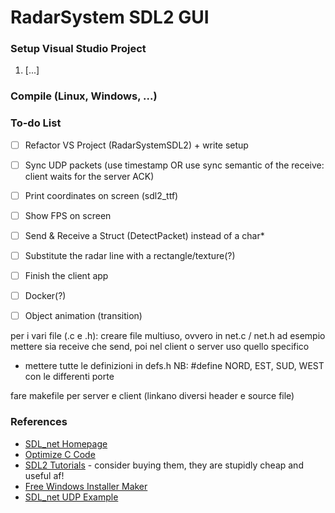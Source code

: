 # RadarSystem SDL2 GUI

### Setup Visual Studio Project
1. [...]

### Compile (Linux, Windows, ...)

### To-do List
- [ ] Refactor VS Project (RadarSystemSDL2) + write setup
- [ ] Sync UDP packets (use timestamp OR use sync semantic of the receive: client waits for the server ACK)
- [ ] Print coordinates on screen (sdl2_ttf)
- [ ] Show FPS on screen
- [ ] Send & Receive a Struct (DetectPacket) instead of a char*
- [ ] Substitute the radar line with a rectangle/texture(?)
- [ ] Finish the client app
- [ ] Docker(?)
- [ ] Object animation (transition)


per i vari file (.c e .h):
creare file multiuso, ovvero in net.c / net.h ad esempio mettere sia receive che send, poi nel client o server uso quello specifico

- mettere tutte le definizioni in defs.h
	NB: #define NORD, EST, SUD, WEST con le differenti porte
	
fare makefile per server e client (linkano diversi header e source file)


### References
- [SDL_net Homepage](https://www.libsdl.org/projects/SDL_net/)
- [Optimize C Code](http://icps.u-strasbg.fr/~bastoul/local_copies/lee.html)
- [SDL2 Tutorials](https://www.parallelrealities.co.uk/tutorials/) - consider buying them, they are stupidly cheap and useful af!
- [Free Windows Installer Maker](https://nsis.sourceforge.io/Main_Page)
- [SDL_net UDP Example](https://moddb.fandom.com/wiki/SDL:Tutorial:Using_SDL_net#Using_UDP)
